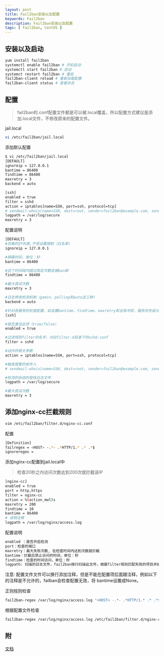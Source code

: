```yaml
---
layout: post
title: Fail2ban安装以及配置
keywords: Fail2ban
description: Fail2ban安装以及配置
tags: [ Fail2ban, CentOS ]
---
```


## 安装以及启动

```bash
yum install fail2ban
systemctl enable fail2ban # 开机启动
systemctl start fail2ban # 启动
systemct restart fail2ban # 重启
fail2ban-client reload # 重新加载配置
fail2ban-client status # 查看状态

```

## 配置

> fail2ban的.conf配置文件都是可以被.local覆盖，所以配置方式建议是添加.local文件，不修改原来的配置文件。

jail.local

```bash
vi /etc/fail2ban/jail.local
```

添加默认配置

```bash
$ vi /etc/fail2ban/jail.local
[DEFAULT]
ignoreip = 127.0.0.1
bantime = 86400
findtime = 86400
maxretry = 3
backend = auto

[ssh]
enabled = true
filter = sshd
action = iptables[name=SSH, port=ssh, protocol=tcp]
# sendmail-whois[name=SSH, dest=root, sender=fail2ban@example.com, sendername="Fail2Ban"]
logpath = /var/log/secure
maxretry = 3
```

配置说明

```bash
[DEFAULT]
#忽略的IP列表,不受设置限制（白名单）
ignoreip = 127.0.0.1

#屏蔽时间，单位：秒
bantime = 86400

#这个时间段内超过规定次数会被ban掉
findtime = 86400

#最大尝试次数
maxretry = 3

#日志修改检测机制（gamin、polling和auto这三种）
backend = auto

#针对各服务的检查配置，如设置bantime、findtime、maxretry和全局冲突，服务优先级大于全局设置
[ssh]

#是否激活此项（true/false）
enabled = true

#过滤规则filter的名字，对应filter.d目录下的sshd.conf
filter = sshd

#动作的相关参数
action = iptables[name=SSH, port=ssh, protocol=tcp]

#触发报警的收件人
# sendmail-whois[name=SSH, dest=root, sender=fail2ban@example.com, sendername="Fail2Ban"]

#检测的系统的登陆日志文件
logpath = /var/log/secure

#最大尝试次数
maxretry = 3
```

## 添加nginx-cc拦截规则

```bash
vim /etc/fail2ban/filter.d/nginx-cc.conf
```

配置

```bash
[Definition]
failregex = <HOST> -.*- .*HTTP/1.* .* .*$
ignoreregex =
```

添加nginx-cc配置到jail.local中
> 检查20秒之内访问次数达到200次就拦截该IP

```bash
[nginx-cc]
enabled = true
port = http,https
filter = nginx-cc
action = %(action_mwl)s
maxretry = 200
findtime = 10
bantime = 86400
# 说明注释
logpath = /var/log/nginx/access.log
```

配置说明

```bash
enabled ：是否开启检测
port：检查的端口
maxretry：最大失败次数, 在检查时间内达到次数就拦截
bantime：拦截后禁止访问的时间，单位：秒
findtime：检查的时间访问，单位：秒
logpath: 扫描的日志文件，fail2ban按行扫描此文件，根据filter规则匹配失败的项目并统计
```

注意: 配置文件文件可以换行添加注释，但是不能在配置项后面跟注释，例如以下的注释是不允许的，failban会检查配置无效，将 bantime设置成None。

正则规则检查

```bash
fail2ban-regex /var/log/nginx/access.log "<HOST> -.*- .*HTTP/1.* .* .*$"
```

根据配置文件检查

```bash
fail2ban-regex /var/log/nginx/access.log /etc/fail2ban/filter.d/nginx-cc.conf 
```

## 附

[文档](http://www.fail2ban.org/wiki/index.php/MANUAL_0_8#Definitions)
